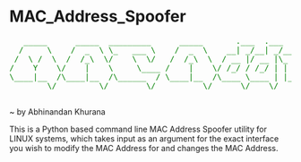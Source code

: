 # MAC_Address_Spoofer

<pre style="color:green">
   _____      _____  _________      _____       .___  .___                                _________                     _____             
  /     \    /  _  \ \_   ___ \    /  _  \    __| _/__| _/______   ____   ______ ______  /   _____/_____   ____   _____/ ____\___________ 
 /  \ /  \  /  /_\  \/    \  \/   /  /_\  \  / __ |/ __ |\_  __ \_/ __ \ /  ___//  ___/  \_____  \\____ \ /  _ \ /  _ \   __\/ __ \_  __ \
/    Y    \/    |    \     \____ /    |    \/ /_/ / /_/ | |  | \/\  ___/ \___ \ \___ \   /        \  |_> >  <_> |  <_> )  | \  ___/|  | \/
\____|__  /\____|__  /\______  / \____|__  /\____ \____ | |__|    \___  >____  >____  > /_______  /   __/ \____/ \____/|__|  \___  >__|   
        \/         \/        \/          \/      \/    \/             \/     \/     \/          \/|__|                           \/       
 </pre>                                                                                                                                         
                                                                              
~ by Abhinandan Khurana

This is a Python based command line MAC Address Spoofer utility for LINUX systems, which takes input as an argument for the exact interface you wish to modify the MAC Address for and changes the MAC Address.
